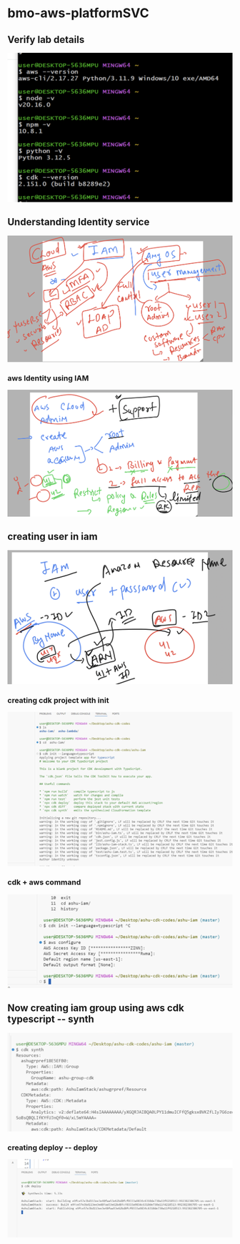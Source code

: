 # bmo-aws-platformSVC

## Verify lab details 

<img src="lab1.png">

## Understanding Identity service 

<img src="id1.png">

### aws Identity using IAM 

<img src="id2.png">

## creating user in iam 

<img src="id4.png">


### creating cdk project with init 

<img src="cdk1.png">

### cdk + aws command 

<img src="cdk2.png">

## Now creating iam group using aws cdk typescript  -- synth 

<img src="iam1.png">

### creating deploy -- deploy 

<img src="iam2.png">


